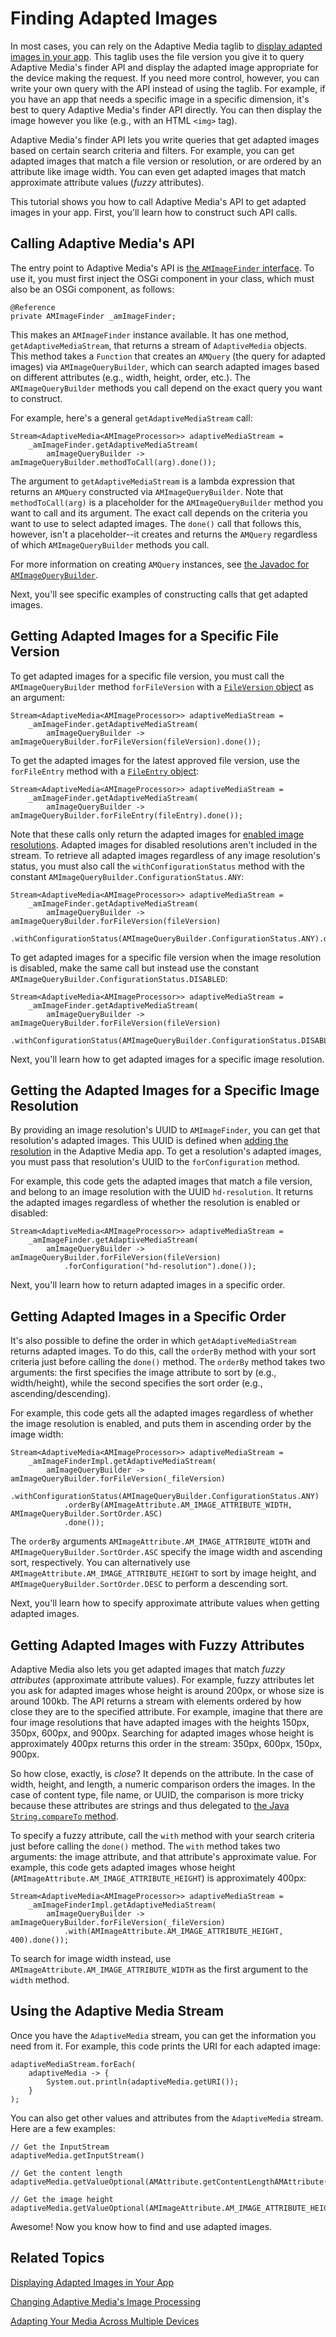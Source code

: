 # Finding Adapted Images [](id=finding-adapted-images)

In most cases, you can rely on the Adaptive Media taglib to 
[display adapted images in your app](/develop/tutorials/-/knowledge_base/7-1/displaying-adapted-images-in-your-app). 
This taglib uses the file version you give it to query Adaptive Media's finder 
API and display the adapted image appropriate for the device making the request. 
If you need more control, however, you can write your own query with the API 
instead of using the taglib. For example, if you have an app that needs a 
specific image in a specific dimension, it's best to query Adaptive Media's 
finder API directly. You can then display the image however you like (e.g., with 
an HTML `<img>` tag). 

Adaptive Media's finder API lets you write queries that get adapted images based 
on certain search criteria and filters. For example, you can get adapted images 
that match a file version or resolution, or are ordered by an attribute like 
image width. You can even get adapted images that match approximate attribute 
values (*fuzzy* attributes). 

This tutorial shows you how to call Adaptive Media's API to get adapted images 
in your app. First, you'll learn how to construct such API calls. 

## Calling Adaptive Media's API [](id=calling-adaptive-medias-api)

The entry point to Adaptive Media's API is 
[the `AMImageFinder` interface](https://github.com/liferay/com-liferay-adaptive-media/blob/master/adaptive-media-image-api/src/main/java/com/liferay/adaptive/media/image/finder/AMImageFinder.java). 
To use it, you must first inject the OSGi component in your class, which must 
also be an OSGi component, as follows: 

    @Reference
    private AMImageFinder _amImageFinder;

This makes an `AMImageFinder` instance available. It has one method, 
`getAdaptiveMediaStream`, that returns a stream of `AdaptiveMedia` objects. This 
method takes a `Function` that creates an `AMQuery` (the query for adapted 
images) via `AMImageQueryBuilder`, which can search adapted images based on 
different attributes (e.g., width, height, order, etc.). The 
`AMImageQueryBuilder` methods you call depend on the exact query you want to 
construct. 

For example, here's a general `getAdaptiveMediaStream` call:

    Stream<AdaptiveMedia<AMImageProcessor>> adaptiveMediaStream =
        _amImageFinder.getAdaptiveMediaStream(
            amImageQueryBuilder -> amImageQueryBuilder.methodToCall(arg).done());

The argument to `getAdaptiveMediaStream` is a lambda expression that returns an 
`AMQuery` constructed via `AMImageQueryBuilder`. Note that `methodToCall(arg)` 
is a placeholder for the `AMImageQueryBuilder` method you want to call and its 
argument. The exact call depends on the criteria you want to use to select 
adapted images. The `done()` call that follows this, however, isn't a 
placeholder--it creates and returns the `AMQuery` regardless of which 
`AMImageQueryBuilder` methods you call. 

For more information on creating `AMQuery` instances, see 
[the Javadoc for `AMImageQueryBuilder`](https://github.com/liferay/com-liferay-adaptive-media/blob/master/adaptive-media-image-api/src/main/java/com/liferay/adaptive/media/image/finder/AMImageQueryBuilder.java). 

Next, you'll see specific examples of constructing calls that get adapted 
images. 

## Getting Adapted Images for a Specific File Version [](id=getting-the-adapted-images-for-a-specific-file-version)

To get adapted images for a specific file version, you must call the 
`AMImageQueryBuilder` method `forFileVersion` with a 
[`FileVersion` object](https://docs.liferay.com/portal/7.0-latest/javadocs/portal-kernel/com/liferay/portal/kernel/repository/model/FileVersion.html) 
as an argument: 

    Stream<AdaptiveMedia<AMImageProcessor>> adaptiveMediaStream =
        _amImageFinder.getAdaptiveMediaStream(
            amImageQueryBuilder -> amImageQueryBuilder.forFileVersion(fileVersion).done());

To get the adapted images for the latest approved file version, use the 
`forFileEntry` method with a 
[`FileEntry` object](https://docs.liferay.com/portal/7.0-latest/javadocs/portal-kernel/com/liferay/portal/kernel/repository/model/FileVersion.html): 

    Stream<AdaptiveMedia<AMImageProcessor>> adaptiveMediaStream =
        _amImageFinder.getAdaptiveMediaStream(
            amImageQueryBuilder -> amImageQueryBuilder.forFileEntry(fileEntry).done());

Note that these calls only return the adapted images for 
[enabled image resolutions](/discover/portal/-/knowledge_base/7-0/managing-image-resolutions). 
Adapted images for disabled resolutions aren't included in the stream. To 
retrieve all adapted images regardless of any image resolution's status, you 
must also call the `withConfigurationStatus` method with the constant 
`AMImageQueryBuilder.ConfigurationStatus.ANY`: 

    Stream<AdaptiveMedia<AMImageProcessor>> adaptiveMediaStream =
        _amImageFinder.getAdaptiveMediaStream(
            amImageQueryBuilder -> amImageQueryBuilder.forFileVersion(fileVersion)
                .withConfigurationStatus(AMImageQueryBuilder.ConfigurationStatus.ANY).done());

To get adapted images for a specific file version when the image resolution is 
disabled, make the same call but instead use the constant 
`AMImageQueryBuilder.ConfigurationStatus.DISABLED`: 

    Stream<AdaptiveMedia<AMImageProcessor>> adaptiveMediaStream =
        _amImageFinder.getAdaptiveMediaStream(
            amImageQueryBuilder -> amImageQueryBuilder.forFileVersion(fileVersion)
                .withConfigurationStatus(AMImageQueryBuilder.ConfigurationStatus.DISABLED).done());

Next, you'll learn how to get adapted images for a specific image resolution. 

## Getting the Adapted Images for a Specific Image Resolution [](id=getting-the-adapted-images-for-a-specific-image-resolution)

By providing an image resolution's UUID to `AMImageFinder`, you can get that 
resolution's adapted images. This UUID is defined when 
[adding the resolution](/discover/portal/-/knowledge_base/7-0/adding-image-resolutions) 
in the Adaptive Media app. To get a resolution's adapted images, you must pass 
that resolution's UUID to the `forConfiguration` method. 

For example, this code gets the adapted images that match a file version, and 
belong to an image resolution with the UUID `hd-resolution`. It returns the 
adapted images regardless of whether the resolution is enabled or disabled: 

    Stream<AdaptiveMedia<AMImageProcessor>> adaptiveMediaStream =
        _amImageFinder.getAdaptiveMediaStream(
            amImageQueryBuilder -> amImageQueryBuilder.forFileVersion(fileVersion)
                .forConfiguration("hd-resolution").done());

Next, you'll learn how to return adapted images in a specific order. 

## Getting Adapted Images in a Specific Order [](id=getting-adapted-images-in-a-specific-order)

It's also possible to define the order in which `getAdaptiveMediaStream` returns 
adapted images. To do this, call the `orderBy` method with your sort criteria 
just before calling the `done()` method. The `orderBy` method takes two 
arguments: the first specifies the image attribute to sort by (e.g., 
width/height), while the second specifies the sort order (e.g., 
ascending/descending). 

For example, this code gets all the adapted images regardless of whether the 
image resolution is enabled, and puts them in ascending order by the image 
width: 

    Stream<AdaptiveMedia<AMImageProcessor>> adaptiveMediaStream =
        _amImageFinderImpl.getAdaptiveMediaStream(
            amImageQueryBuilder -> amImageQueryBuilder.forFileVersion(_fileVersion)
                .withConfigurationStatus(AMImageQueryBuilder.ConfigurationStatus.ANY)
                .orderBy(AMImageAttribute.AM_IMAGE_ATTRIBUTE_WIDTH, AMImageQueryBuilder.SortOrder.ASC)
                .done());

The `orderBy` arguments `AMImageAttribute.AM_IMAGE_ATTRIBUTE_WIDTH` and 
`AMImageQueryBuilder.SortOrder.ASC` specify the image width and ascending sort, 
respectively. You can alternatively use 
`AMImageAttribute.AM_IMAGE_ATTRIBUTE_HEIGHT` to sort by image height, and 
`AMImageQueryBuilder.SortOrder.DESC` to perform a descending sort. 

Next, you'll learn how to specify approximate attribute values when getting 
adapted images. 

## Getting Adapted Images with Fuzzy Attributes [](id=getting-adapted-images-with-fuzzy-attributes)

Adaptive Media also lets you get adapted images that match *fuzzy attributes* 
(approximate attribute values). For example, fuzzy attributes let you ask for 
adapted images whose height is around 200px, or whose size is around 100kb. The 
API returns a stream with elements ordered by how close they are to the 
specified attribute. For example, imagine that there are four image resolutions 
that have adapted images with the heights 150px, 350px, 600px, and 900px. 
Searching for adapted images whose height is approximately 400px returns this 
order in the stream:  350px, 600px, 150px, 900px. 

So how close, exactly, is *close*? It depends on the attribute. In the case of 
width, height, and length, a numeric comparison orders the images. In the case 
of content type, file name, or UUID, the comparison is more tricky because these 
attributes are strings and thus delegated to 
[the Java `String.compareTo` method](https://docs.oracle.com/javase/8/docs/api/java/lang/String.html#compareTo-java.lang.String-). 

To specify a fuzzy attribute, call the `with` method with your search criteria 
just before calling the `done()` method. The `with` method takes two arguments: 
the image attribute, and that attribute's approximate value. For example, this 
code gets adapted images whose height 
(`AMImageAttribute.AM_IMAGE_ATTRIBUTE_HEIGHT`) is approximately 400px:

    Stream<AdaptiveMedia<AMImageProcessor>> adaptiveMediaStream =
        _amImageFinderImpl.getAdaptiveMediaStream(
            amImageQueryBuilder -> amImageQueryBuilder.forFileVersion(_fileVersion)
                .with(AMImageAttribute.AM_IMAGE_ATTRIBUTE_HEIGHT, 400).done());

To search for image width instead, use 
`AMImageAttribute.AM_IMAGE_ATTRIBUTE_WIDTH` as the first argument to the `width` 
method. 

## Using the Adaptive Media Stream [](id=using-the-adaptive-media-stream)

Once you have the `AdaptiveMedia` stream, you can get the information you need 
from it. For example, this code prints the URI for each adapted image: 

    adaptiveMediaStream.forEach(
        adaptiveMedia -> {
            System.out.println(adaptiveMedia.getURI());
        }
    );

You can also get other values and attributes from the `AdaptiveMedia` stream. 
Here are a few examples: 

    // Get the InputStream 
    adaptiveMedia.getInputStream()

    // Get the content length
    adaptiveMedia.getValueOptional(AMAttribute.getContentLengthAMAttribute())

    // Get the image height
    adaptiveMedia.getValueOptional(AMImageAttribute.AM_IMAGE_ATTRIBUTE_HEIGHT)

Awesome! Now you know how to find and use adapted images. 

## Related Topics [](id=related-topics)

[Displaying Adapted Images in Your App](/develop/tutorials/-/knowledge_base/7-1/displaying-adapted-images-in-your-app)

[Changing Adaptive Media's Image Processing](/develop/tutorials/-/knowledge_base/7-1/changing-adaptive-medias-image-processing)

[Adapting Your Media Across Multiple Devices](/discover/portal/-/knowledge_base/7-1/adapting-your-media-across-multiple-devices)
